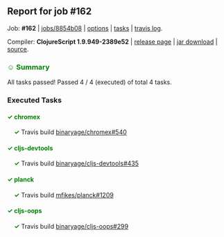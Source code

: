 ## Report for job #162

Job: **#162** | [jobs/8854b08](https://github.com/cljs-oss/canary/commit/8854b08d40cb376177e6165c71da13db6d762bd3) | [options](options.edn) | [tasks](tasks.edn) | [travis log](https://travis-ci.org/cljs-oss/canary/builds/309893950).

Compiler: **ClojureScript 1.9.949-2389e52** | [release page](https://github.com/cljs-oss/canary/releases/tag/r1.9.949-2389e52) | [jar download](https://github.com/cljs-oss/canary/releases/download/r1.9.949-2389e52/clojurescript-1.9.949-2389e52.jar) | [source](https://github.com/clojure/clojurescript/commit/2389e52049a9bd001d173a1cb4772ed8a25de196).

### <b style='color:green'>☺ Summary</b>

All tasks passed! Passed 4 / 4 (executed) of total 4 tasks.

### Executed Tasks

#### <b style='color:green'>&#x2713; chromex</b>
&nbsp;&nbsp;&nbsp;&nbsp;<b style='color:green'>&#x2713;</b> Travis build [binaryage/chromex#540](https://travis-ci.org/binaryage/chromex/builds/309895017)<br>

#### <b style='color:green'>&#x2713; cljs-devtools</b>
&nbsp;&nbsp;&nbsp;&nbsp;<b style='color:green'>&#x2713;</b> Travis build [binaryage/cljs-devtools#435](https://travis-ci.org/binaryage/cljs-devtools/builds/309895021)<br>

#### <b style='color:green'>&#x2713; planck</b>
&nbsp;&nbsp;&nbsp;&nbsp;<b style='color:green'>&#x2713;</b> Travis build [mfikes/planck#1209](https://travis-ci.org/mfikes/planck/builds/309895019)<br>

#### <b style='color:green'>&#x2713; cljs-oops</b>
&nbsp;&nbsp;&nbsp;&nbsp;<b style='color:green'>&#x2713;</b> Travis build [binaryage/cljs-oops#299](https://travis-ci.org/binaryage/cljs-oops/builds/309895015)<br>